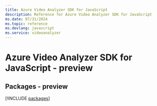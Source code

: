 ```yaml
---
title: Azure Video Analyzer SDK for JavaScript
description: Reference for Azure Video Analyzer SDK for JavaScript
ms.date: 07/31/2024
ms.topic: reference
ms.devlang: javascript
ms.service: videoanalyzer
---
```

# Azure Video Analyzer SDK for JavaScript - preview
## Packages - preview
[!INCLUDE [packages](video-analyzer-index.md)]